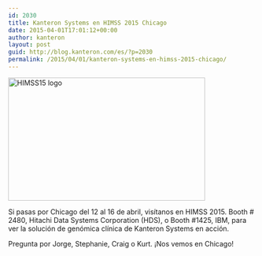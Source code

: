 ```yaml
---
id: 2030
title: Kanteron Systems en HIMSS 2015 Chicago
date: 2015-04-01T17:01:12+00:00
author: kanteron
layout: post
guid: http://blog.kanteron.com/es/?p=2030
permalink: /2015/04/01/kanteron-systems-en-himss-2015-chicago/
---
```

<img class="aligncenter" src="https://phynd.com/Blog/Images/himss15.png" alt="HIMSS15 logo" width="400" height="250" />

Si pasas por Chicago del 12 al 16 de abril, visítanos en HIMSS 2015. Booth # 2480, Hitachi Data Systems Corporation (HDS), o Booth #1425, IBM, para ver la solución de genómica clínica de Kanteron Systems en acción.

Pregunta por Jorge, Stephanie, Craig o Kurt. ¡Nos vemos en Chicago!